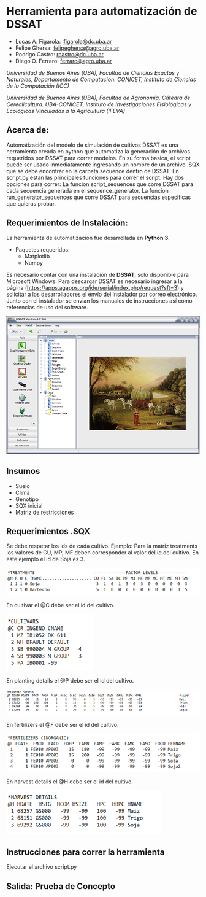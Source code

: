 # Herramienta para automatización de DSSAT

- Lucas A. Figarola: lfigarola@dc.uba.ar 
- Felipe Ghersa: felipeghersa@agro.uba.ar
- Rodrigo Castro: rcastro@dc.uba.ar
- Diego O. Ferraro: ferraro@agro.uba.ar

*Universidad de Buenos Aires (UBA), Facultad de Ciencias Exactas y Naturales, Departamento de Computación. CONICET, Instituto de Ciencias de la Computación (ICC)*

*Universidad de Buenos Aires (UBA), Facultad de Agronomía, Cátedra de Cerealicultura. UBA-CONICET, Instituto de Investigaciones Fisiológicas y Ecológicas Vinculadas a la Agricultura (IFEVA)*

## Acerca de:
Automatización del modelo de simulación de cultivos DSSAT es una herramienta creada en python que automatiza la generación de archivos requeridos por DSSAT para correr modelos.
En su forma basica, el script puede ser usado inmediatamente ingresando un nombre de un archivo .SQX que se debe encontrar en la carpeta secuence dentro de DSSAT.
En script.py estan las principales funciones para correr el script. Hay dos opciones para correr: La funcion script_sequences que corre DSSAT para cada secuencia generada en el sequence_generator. La funcion run_generator_sequences que corre DSSAT para secuencias especificas que quieras probar. 


## Requerimientos de Instalación:

La herramienta de automatización fue desarrollada en **Python 3**.

- Paquetes requeridos:
  - Matplotlib
  - Numpy

Es necesario contar con una instalación de **DSSAT**, solo disponible para Microsoft Windows. Para descargar DSSAT es necesario ingresar a la página (https://apps.agapps.org/ide/serial/index.php/request?sft=3) y solicitar a los desarrolladores el envío del instalador por correo electrónico. Junto con el instalador se envian los manuales de instrucciones así como referencias de uso del software.

![DSSAT](/img/DSSAT_Main.png)

## Insumos


- Suelo
- Clima
- Genotipo
- SQX inicial
- Matriz de restricciones

## Requerimientos .SQX

  Se debe respetar los ids de cada cultivo. Ejemplo:
  Para la matriz treatments los valores de CU, MP, MF deben corresponder al valor del id del cultivo. En este ejemplo el id de Soja es 3. 
  
  ![DSSAT](/img/treatments.png)
  
  En cultivar el @C debe ser el id del cultivo.
  
  ![DSSAT](/img/cultivars.png)
  
  En planting details el @P debe ser el id del cultivo.
  
  ![DSSAT](/img/planting.png)
  
  En fertilizers el @F debe ser el id del cultivo.
  
  ![DSSAT](/img/fertilizers.png)
  
  En harvest details el @H debe ser el id del cultivo.
  
  ![DSSAT](/img/harvest_details.png)

## Instrucciones para correr la herramienta
 
 Ejecutar el archivo script.py

## Salida: Prueba de Concepto
